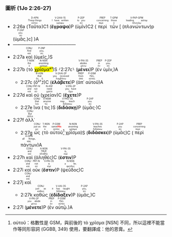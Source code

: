
### 圖析 (1Jo 2:26-27)

- 2:26a (<RUBY><ruby><ruby>Ταῦτα<rt>οὗτος</rt></ruby><rt>These things</rt></ruby><rt>D-APN</rt></RUBY>)C1 (<RUBY><ruby><ruby><strong>ἔγραψα</strong><rt>γράφω</rt></ruby><rt>I have written</rt></ruby><rt>V-2AAI-1S</rt></RUBY>)P (<RUBY><ruby><ruby>ὑμῖν<rt>σύ</rt></ruby><rt>to you</rt></ruby><rt>P-2DP</rt></RUBY>)C2 {<RUBY><ruby><ruby>περὶ<rt>περί</rt></ruby><rt>concerning</rt></ruby><rt>PREP</rt></RUBY> <RUBY><ruby><ruby>τῶν<rt>ὁ</rt></ruby><rt>those</rt></ruby><rt>T-GPM</rt></RUBY> [ (<RUBY><ruby><ruby><em>πλανώντων</em><rt>πλανάω</rt></ruby><rt>leading astray</rt></ruby><rt>V-PAP-GPM</rt></RUBY>)p (<RUBY><ruby><ruby>ὑμᾶς.<rt>σύ</rt></ruby><rt>you.</rt></ruby><rt>P-2AP</rt></RUBY>)c] }A 
- ——————————————
- 2:27a <RUBY><ruby><ruby>καὶ<rt>καί</rt></ruby><rt>And</rt></ruby><rt>CONJ</rt></RUBY> (<RUBY><ruby><ruby>ὑμεῖς,<rt>σύ</rt></ruby><rt>you,</rt></ruby><rt>P-2NP</rt></RUBY>)S
- 2:27b (<RUBY><ruby><ruby>τὸ<rt>ὁ</rt></ruby><rt>the</rt></ruby><rt>T-NSN</rt></RUBY> <RUBY><ruby><ruby><mark>χρῖσμα°¹</mark><rt>χρῖσμα</rt></ruby><rt>anointing</rt></ruby><rt>N-NSN</rt></RUBY>)S ⸉2:27c⸊ (<RUBY><ruby><ruby><strong>μένει</strong><rt>μένω</rt></ruby><rt>abides</rt></ruby><rt>V-PAI-3S</rt></RUBY>)P (<RUBY><ruby><ruby>ἐν<rt>ἐν</rt></ruby><rt>in</rt></ruby><rt>PREP</rt></RUBY> <RUBY><ruby><ruby>ὑμῖν,<rt>σύ</rt></ruby><rt>you,</rt></ruby><rt>P-2DP</rt></RUBY>)A
	- 2:27c (<RUBY><ruby><ruby>ὃ°¹⮥<rt>ὅς, ἥ</rt></ruby><rt>that</rt></ruby><rt>R-ASN</rt></RUBY>)C (<RUBY><ruby><ruby><strong>ἐλάβετε</strong><rt>λαμβάνω</rt></ruby><rt>you received</rt></ruby><rt>V-2AAI-2P</rt></RUBY>)P (<RUBY><ruby><ruby>ἀπ᾽<rt>ἀπό</rt></ruby><rt>from</rt></ruby><rt>PREP</rt></RUBY> <RUBY><ruby><ruby>αὐτοῦ<rt>αὐτός</rt></ruby><rt>Him,</rt></ruby><rt>P-GSM</rt></RUBY>)A 
- 2:27d <RUBY><ruby><ruby>καὶ<rt>καί</rt></ruby><rt>and</rt></ruby><rt>CONJ</rt></RUBY> <RUBY><ruby><ruby>οὐ<rt>οὐ</rt></ruby><rt>not</rt></ruby><rt>PRT-N</rt></RUBY> (<RUBY><ruby><ruby>χρείαν<rt>χρεία</rt></ruby><rt>need</rt></ruby><rt>N-ASF</rt></RUBY>)C (<RUBY><ruby><ruby><strong>ἔχετε</strong><rt>ἔχω</rt></ruby><rt>you have</rt></ruby><rt>V-PAI-2P</rt></RUBY>)P 
	- 2:27e <RUBY><ruby><ruby>ἵνα<rt>ἵνα</rt></ruby><rt>that</rt></ruby><rt>CONJ</rt></RUBY> (<RUBY><ruby><ruby>τις<rt>τις</rt></ruby><rt>anyone</rt></ruby><rt>X-NSM</rt></RUBY>)S (<RUBY><ruby><ruby><strong>διδάσκῃ</strong><rt>διδάσκω</rt></ruby><rt>may teach</rt></ruby><rt>V-PAS-3S</rt></RUBY>)P (<RUBY><ruby><ruby>ὑμᾶς·<rt>σύ</rt></ruby><rt>you.</rt></ruby><rt>P-2AP</rt></RUBY>)C 
- 2:27f <RUBY><ruby><ruby>ἀλλ᾽<rt>ἀλλά</rt></ruby><rt>But</rt></ruby><rt>CONJ</rt></RUBY> 
	- 2:27g <RUBY><ruby><ruby>ὡς<rt>ὡς</rt></ruby><rt>just as</rt></ruby><rt>CONJ</rt></RUBY> (<RUBY><ruby><ruby>τὸ<rt>ὁ</rt></ruby><rt>the</rt></ruby><rt>T-NSN</rt></RUBY> <RUBY><ruby><ruby>αὐτοῦ<rt>αὐτός</rt></ruby><rt>same<strong><font color='red'>⁞His</font></strong></rt></ruby><rt>P-GSM</rt></RUBY>[^1] <RUBY><ruby><ruby>χρῖσμα<rt>χρῖσμα</rt></ruby><rt>anointing</rt></ruby><rt>N-NSN</rt></RUBY>)S (<RUBY><ruby><ruby><strong>διδάσκει</strong><rt>διδάσκω</rt></ruby><rt>teaches</rt></ruby><rt>V-PAI-3S</rt></RUBY>)P (<RUBY><ruby><ruby>ὑμᾶς<rt>σύ</rt></ruby><rt>you</rt></ruby><rt>P-2AP</rt></RUBY>)C (<RUBY><ruby><ruby>περὶ<rt>περί</rt></ruby><rt>concerning</rt></ruby><rt>PREP</rt></RUBY> <RUBY><ruby><ruby>πάντων<rt>πᾶς</rt></ruby><rt>all things,</rt></ruby><rt>A-GPN</rt></RUBY>)A 
- 2:27h <RUBY><ruby><ruby>καὶ<rt>καί</rt></ruby><rt>and</rt></ruby><rt>CONJ</rt></RUBY> (<RUBY><ruby><ruby>ἀληθές<rt>ἀληθής</rt></ruby><rt>TRUE</rt></ruby><rt>A-NSN</rt></RUBY>)C (<RUBY><ruby><ruby><strong>ἐστιν</strong><rt>εἰμί</rt></ruby><rt>is,</rt></ruby><rt>V-PAI-3S</rt></RUBY>)P 
- 2:27i <RUBY><ruby><ruby>καὶ<rt>καί</rt></ruby><rt>and</rt></ruby><rt>CONJ</rt></RUBY> <RUBY><ruby><ruby>οὐκ<rt>οὐ</rt></ruby><rt>not</rt></ruby><rt>PRT-N</rt></RUBY> (<RUBY><ruby><ruby><strong>ἔστιν</strong><rt>εἰμί</rt></ruby><rt>is</rt></ruby><rt>V-PAI-3S</rt></RUBY>)P (<RUBY><ruby><ruby>ψεῦδος<rt>ψεῦδος</rt></ruby><rt>a lie;</rt></ruby><rt>N-NSN</rt></RUBY>)C 
- 2:27j <RUBY><ruby><ruby>καὶ<rt>καί</rt></ruby><rt>and</rt></ruby><rt>CONJ</rt></RUBY> 
	- 2:27k <RUBY><ruby><ruby>καθὼς<rt>καθώς</rt></ruby><rt>just as</rt></ruby><rt>CONJ</rt></RUBY> (<RUBY><ruby><ruby><strong>ἐδίδαξεν</strong><rt>διδάσκω</rt></ruby><rt>it has taught</rt></ruby><rt>V-AAI-3S</rt></RUBY>)P (<RUBY><ruby><ruby>ὑμᾶς,<rt>σύ</rt></ruby><rt>you,</rt></ruby><rt>P-2AP</rt></RUBY>)C
- 2:27l (<RUBY><ruby><ruby><strong>μένετε</strong><rt>μένω</rt></ruby><rt>you abide</rt></ruby><rt>V-PAI-2P</rt></RUBY>)P (<RUBY><ruby><ruby>ἐν<rt>ἐν</rt></ruby><rt>in</rt></ruby><rt>PREP</rt></RUBY> <RUBY><ruby><ruby>αὐτῷ.<rt>αὐτός</rt></ruby><rt>Him.</rt></ruby><rt>P-DSM</rt></RUBY>)A

[^1]: αὐτοῦ：格數性是 GSM，與前後的 τὸ χρῖσμα [NSN] 不同，所以這裡不能當作等同形容詞 (GGBB, 349) 使用，要翻譯成：他的恩膏。